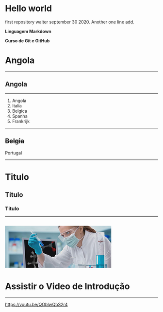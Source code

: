 # Hello world
 first repository walter
 september 30 2020.
 Another one line add.
 
 __Linguagem Markdown__
 
 **Curso de Git e GitHub**
 
 
# Angola 
---
## Angola
***
1. Angola
1. Italia
1. Belgica
1. Spanha
1. Frankrijk
---
~~Belgia~~
---
Portugal
***
# Titulo
## Titulo
### Titulo

***
![Wetschappen](https://github.com/wadaRotterdam/Hello-world/blob/main/agora.jpg)
---
# Assistir o Video de Introdução
---
https://youtu.be/QOblwQbS2r4
